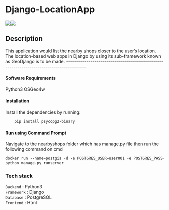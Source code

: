 # Django-LocationApp

[![](https://img.shields.io/badge/Made_with-Python3-blue?style=for-the-badge&logo=python)](https://www.python.org "Python3")[![](https://img.shields.io/badge/Made_with-Django-blue?style=for-the-badge&logo=django)](https://www.djangoproject.com/ "Django")

</p>

## Description

This application would list the nearby shops closer to the user’s location. The location-based web apps in Django by using its sub-framework known as GeoDjango is to be made.
        ----------------------------------------------------------------------------------------

#### Software Requirements

Python3
OSGeo4w

#### Installation

Install the dependencies by running:
```html  
    pip install psycopg2-binary
```

#### Run using Command Prompt

Navigate to the nearbyshops folder which has manage.py file then run the following command on cmd

```html
docker run --name=postgis -d -e POSTGRES_USER=user001 -e POSTGRES_PASS=123456789 -e POSTGRES_DBNAME=gis -p 5432:5432 kartoza/postgis
python manage.py runserver
```

### Tech stack

`Backend` : Python3 <br>
`Framework` : Django <br>
`Database` : PostgreSQL <br>
`Frontend` : Html <br>

